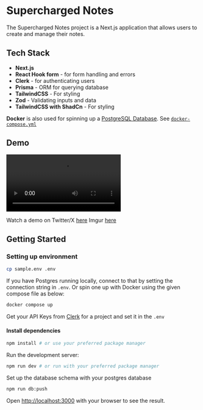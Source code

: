 # Supercharged Notes

The Supercharged Notes project is a Next.js application that allows users to create and manage their notes.

## Tech Stack

- **Next.js**
- **React Hook form** - for form handling and errors
- **Clerk** - for authenticating users
- **Prisma** - ORM for querying database
- **TailwindCSS** - For styling
- **Zod** - Validating inputs and data
- **TailwindCSS with ShadCn** - For styling

**Docker** is also used for spinning up a [PostgreSQL Database](https://www.postgresql.org/). See [`docker-compose.yml`](./docker-compose.yml)

## Demo

<video src="https://i.imgur.com/apMYli4.mp4"></video>

Watch a demo on Twitter/X [here](https://twitter.com/its_not_dg/status/1787175957717008617) Imgur [here](https://imgur.com/apMYli4)

## Getting Started

### Setting up environment

```bash
cp sample.env .env
```

If you have Postgres running locally, connect to that by setting the connection string in `.env`. Or spin one up with Docker using the given compose file as below:

```bash
docker compose up
```

Get your API Keys from [Clerk](https://clerk.com/) for a project and set it in the `.env`

#### Install dependencies

```bash
npm install # or use your preferred package manager
```

Run the development server:

```bash
npm run dev # or run with your preferred package manager
```

Set up the database schema with your postgres database

```bash
npm run db:push
```

Open [http://localhost:3000](http://localhost:3000) with your browser to see the result.
